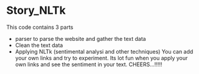 # Story_NLTk

This code contains 3 parts

- parser to parse the website and gather the text data
- Clean the text data
- Applying NLTk (sentimental analysi and other techniques)
You can add your own links and try to experiment.
Its lot fun when you apply your own links and see the sentiment in your text.
CHEERS...!!!!!
